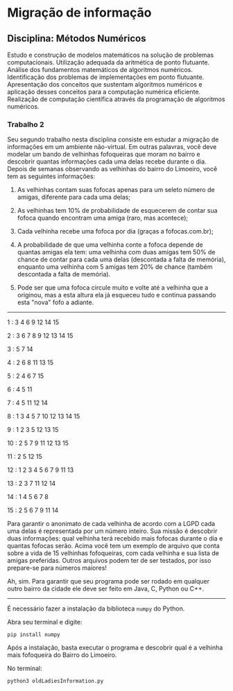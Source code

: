 # Migração de informação

## Disciplina: Métodos Numéricos
Estudo e construção de modelos matemáticos na solução de problemas computacionais. Utilização adequada da aritmética de ponto flutuante. Análise dos fundamentos matemáticos de algoritmos numéricos. Identificação dos problemas de implementações em ponto flutuante. Apresentação dos conceitos que sustentam algoritmos numéricos e aplicação desses conceitos para a computação numérica eficiente. Realização de computação científica através da programação de algoritmos numéricos.


### Trabalho 2
Seu segundo trabalho nesta disciplina consiste em estudar a migração de informações em um ambiente não-virtual. Em outras palavras, você deve modelar um bando de velhinhas fofoqueiras que moram no bairro e descobrir quantas informações cada uma delas recebe durante o dia. Depois de semanas observando as velhinhas do bairro do Limoeiro, você tem as seguintes informações:

1. As velhinhas contam suas fofocas apenas para um seleto número de amigas, diferente para cada uma delas;

2. As velhinhas tem 10% de probabilidade de esquecerem de contar sua fofoca quando encontram uma amiga (raro, mas acontece);

3. Cada velhinha recebe uma fofoca por dia (graças a fofocas.com.br);

4. A probabilidade de que uma velhinha conte a fofoca depende de quantas amigas ela tem: uma velhinha com duas amigas tem 50% de chance de contar para cada uma delas (descontada a
falta de memória), enquanto uma velhinha com 5 amigas tem 20% de chance (também descontada a falta de memória).

5. Pode ser que uma fofoca circule muito e volte até a velhinha que a originou, mas a esta altura ela já esqueceu tudo e continua passando esta "nova" fofo a adiante.

---

1 : 3 4 6 9 12 14 15

2 : 3 6 7 8 9 12 13 14 15

3 : 5 7 14

4 : 2 6 8 11 13 15

5 : 2 4 6 7 15

6 : 4 5 11

7 : 4 5 11 12 14

8 : 1 3 4 5 7 10 12 13 14 15

9 : 1 2 3 5 12 13 15

10 : 2 5 7 9 11 12 13 15

11 : 2 5 12 15

12 : 1 2 3 4 5 6 7 9 11 13

13 : 2 3 7 11 12 14

14 : 1 4 5 6 7 8

15 : 2 5 6 7 9 11 14

Para garantir o anonimato de cada velhinha de acordo com a LGPD cada uma delas é representada por um número inteiro. Sua missão é descobrir duas informações: qual velhinha terá recebido mais fofocas durante o dia e quantas fofocas serão. Acima você tem um exemplo de arquivo que conta sobre a vida de 15 velhinhas fofoqueiras, com cada velhinha e sua lista de amigas preferidas. Outros arquivos podem ter de ser testados, por isso prepare-se para números maiores! 

Ah, sim. Para garantir que seu programa pode ser rodado em qualquer outro bairro da cidade ele deve ser feito em Java, C, Python ou C++.

--- 

É necessário fazer a instalação da biblioteca ```numpy``` do Python.

Abra seu terminal e digite:

```
pip install numpy
```

Após a instalação, basta executar o programa e descobrir qual é a velhinha mais fofoqueira do Bairro do Limoeiro.

No terminal:
```
python3 oldLadiesInformation.py
```